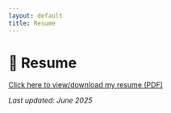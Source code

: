 ```yaml
---
layout: default
title: Resume
---
```


# 📄 Resume

[Click here to view/download my resume (PDF)](https://github.com/yourname/vikram-qa-portfolio/blob/main/resume.pdf)

_Last updated: June 2025_
